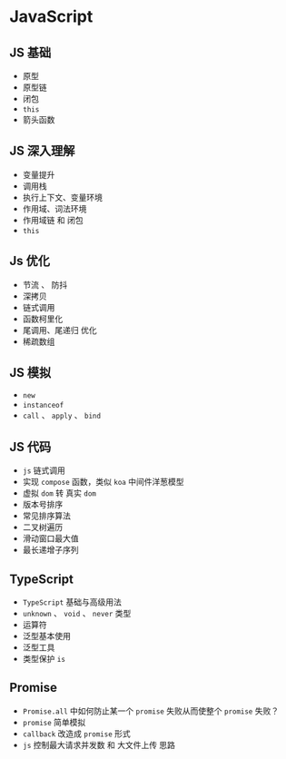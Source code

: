 # JavaScript


## JS 基础

- 原型
- 原型链
- 闭包
- `this`
- 箭头函数


## JS 深入理解

- 变量提升
- 调用栈
- 执行上下文、变量环境
- 作用域、词法环境
- 作用域链 和 闭包
- `this`


## Js 优化

- 节流 、 防抖
- 深拷贝
- 链式调用
- 函数柯里化
- 尾调用、尾递归 优化
- 稀疏数组


## JS 模拟

- `new`
- `instanceof`
- `call` 、 `apply` 、 `bind`



## JS 代码

- `js` 链式调用
- 实现 `compose` 函数，类似 `koa` 中间件洋葱模型
- 虚拟 `dom` 转 真实 `dom`
- 版本号排序
- 常见排序算法
- 二叉树遍历
- 滑动窗口最大值
- 最长递增子序列


## TypeScript

- `TypeScript` 基础与高级用法
- `unknown` 、 `void` 、 `never` 类型
- 运算符
- 泛型基本使用
- 泛型工具
- 类型保护 `is`


## Promise

- `Promise.all` 中如何防⽌某⼀个 `promise` 失败从⽽使整个 `promise` 失败？
- `promise` 简单模拟
- `callback` 改造成 `promise` 形式
- `js` 控制最大请求并发数 和 大文件上传 思路
